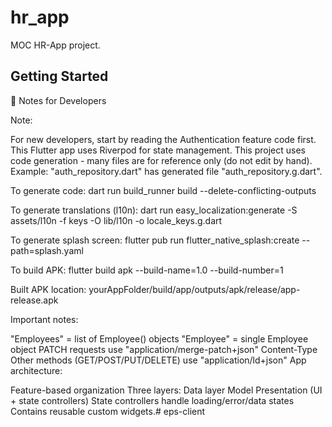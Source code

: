# hr_app

MOC HR-App project.

## Getting Started
📝 Notes for Developers

Note:

For new developers, start by reading the Authentication feature code first.
This Flutter app uses Riverpod for state management.
This project uses code generation - many files are for reference only (do not edit by hand).
Example: "auth_repository.dart" has generated file "auth_repository.g.dart".

To generate code:
dart run build_runner build --delete-conflicting-outputs

To generate translations (l10n):
dart run easy_localization:generate -S assets/l10n -f keys -O lib/l10n -o locale_keys.g.dart

To generate splash screen:
flutter pub run flutter_native_splash:create --path=splash.yaml

To build APK:
flutter build apk --build-name=1.0 --build-number=1

Built APK location:
yourAppFolder/build/app/outputs/apk/release/app-release.apk

Important notes:

"Employees" = list of Employee() objects
"Employee" = single Employee object
PATCH requests use "application/merge-patch+json" Content-Type
Other methods (GET/POST/PUT/DELETE) use "application/ld+json"
App architecture:

Feature-based organization
Three layers:
Data layer
Model
Presentation (UI + state controllers)
State controllers handle loading/error/data states
Contains reusable custom widgets.# eps-client
